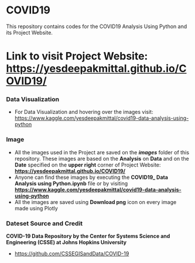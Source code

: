 # COVID19
This repository contains codes for the COVID19 Analysis Using Python and its Project Website. 

# Link to visit Project Website: https://yesdeepakmittal.github.io/COVID19/

### Data Visualization
* For Data Visualization and hovering over the images visit: https://www.kaggle.com/yesdeepakmittal/covid19-data-analysis-using-python

### Image
* All the images used in the Project are saved on the **_images_** folder of this repository. These images are based on the **Analysis** on **Data** and on the **Date** specified on the **upper right** corner of Project Website: **https://yesdeepakmittal.github.io/COVID19/**
* Anyone can find these images by executing the **COVID19_ Data Analysis using Python.ipynb** file or by visiting **https://www.kaggle.com/yesdeepakmittal/covid19-data-analysis-using-python**
* All the images are saved using **Download png** icon on every image made using Plotly

### Dateset Source and Credit
**COVID-19 Data Repository by the Center for Systems Science and Engineering (CSSE) at Johns Hopkins University**
* https://github.com/CSSEGISandData/COVID-19


